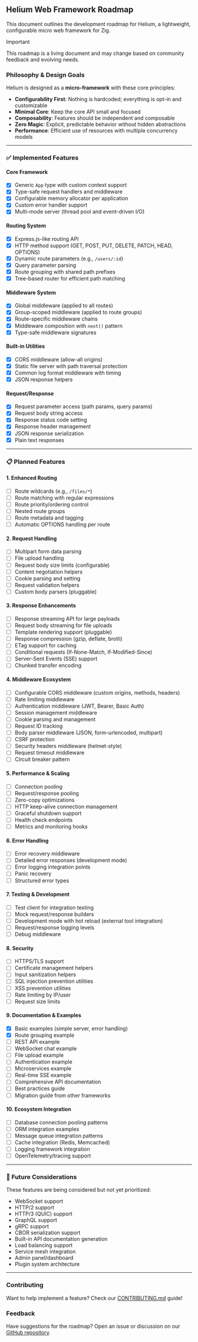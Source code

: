 ## Helium Web Framework Roadmap

This document outlines the development roadmap for Helium, a lightweight, configurable micro web framework for Zig.

> [!IMPORTANT]
> This roadmap is a living document and may change based on community feedback and evolving needs.

### Philosophy & Design Goals

Helium is designed as a **micro-framework** with these core principles:
- **Configurability First**: Nothing is hardcoded; everything is opt-in and customizable
- **Minimal Core**: Keep the core API small and focused
- **Composability**: Features should be independent and composable
- **Zero Magic**: Explicit, predictable behavior without hidden abstractions
- **Performance**: Efficient use of resources with multiple concurrency models

---

### ✅ Implemented Features

#### Core Framework
- [x] Generic `App` type with custom context support
- [x] Type-safe request handlers and middleware
- [x] Configurable memory allocator per application
- [x] Custom error handler support
- [x] Multi-mode server (thread pool and event-driven I/O)

#### Routing System
- [x] Express.js-like routing API
- [x] HTTP method support (GET, POST, PUT, DELETE, PATCH, HEAD, OPTIONS)
- [x] Dynamic route parameters (e.g., `/users/:id`)
- [x] Query parameter parsing
- [x] Route grouping with shared path prefixes
- [x] Tree-based router for efficient path matching

#### Middleware System
- [x] Global middleware (applied to all routes)
- [x] Group-scoped middleware (applied to route groups)
- [x] Route-specific middleware chains
- [x] Middleware composition with `next()` pattern
- [x] Type-safe middleware signatures

#### Built-in Utilities
- [x] CORS middleware (allow-all origins)
- [x] Static file server with path traversal protection
- [x] Common log format middleware with timing
- [x] JSON response helpers

#### Request/Response
- [x] Request parameter access (path params, query params)
- [x] Request body string access
- [x] Response status code setting
- [x] Response header management
- [x] JSON response serialization
- [x] Plain text responses

---

### 📋 Planned Features

#### 1. Enhanced Routing
- [ ] Route wildcards (e.g., `/files/*`)
- [ ] Route matching with regular expressions
- [ ] Route priority/ordering control
- [ ] Nested route groups
- [ ] Route metadata and tagging
- [ ] Automatic OPTIONS handling per route

#### 2. Request Handling
- [ ] Multipart form data parsing
- [ ] File upload handling
- [ ] Request body size limits (configurable)
- [ ] Content negotiation helpers
- [ ] Cookie parsing and setting
- [ ] Request validation helpers
- [ ] Custom body parsers (pluggable)

#### 3. Response Enhancements
- [ ] Response streaming API for large payloads
- [ ] Request body streaming for file uploads
- [ ] Template rendering support (pluggable)
- [ ] Response compression (gzip, deflate, brotli)
- [ ] ETag support for caching
- [ ] Conditional requests (If-None-Match, If-Modified-Since)
- [ ] Server-Sent Events (SSE) support
- [ ] Chunked transfer encoding

#### 4. Middleware Ecosystem
- [ ] Configurable CORS middleware (custom origins, methods, headers)
- [ ] Rate limiting middleware
- [ ] Authentication middleware (JWT, Bearer, Basic Auth)
- [ ] Session management middleware
- [ ] Cookie parsing and management
- [ ] Request ID tracking
- [ ] Body parser middleware (JSON, form-urlencoded, multipart)
- [ ] CSRF protection
- [ ] Security headers middleware (helmet-style)
- [ ] Request timeout middleware
- [ ] Circuit breaker pattern

#### 5. Performance & Scaling
- [ ] Connection pooling
- [ ] Request/response pooling
- [ ] Zero-copy optimizations
- [ ] HTTP keep-alive connection management
- [ ] Graceful shutdown support
- [ ] Health check endpoints
- [ ] Metrics and monitoring hooks

#### 6. Error Handling
- [ ] Error recovery middleware
- [ ] Detailed error responses (development mode)
- [ ] Error logging integration points
- [ ] Panic recovery
- [ ] Structured error types

#### 7. Testing & Development
- [ ] Test client for integration testing
- [ ] Mock request/response builders
- [ ] Development mode with hot reload (external tool integration)
- [ ] Request/response logging levels
- [ ] Debug middleware

#### 8. Security
- [ ] HTTPS/TLS support
- [ ] Certificate management helpers
- [ ] Input sanitization helpers
- [ ] SQL injection prevention utilities
- [ ] XSS prevention utilities
- [ ] Rate limiting by IP/user
- [ ] Request size limits

#### 9. Documentation & Examples
- [x] Basic examples (simple server, error handling)
- [x] Route grouping example
- [ ] REST API example
- [ ] WebSocket chat example
- [ ] File upload example
- [ ] Authentication example
- [ ] Microservices example
- [ ] Real-time SSE example
- [ ] Comprehensive API documentation
- [ ] Best practices guide
- [ ] Migration guide from other frameworks

#### 10. Ecosystem Integration
- [ ] Database connection pooling patterns
- [ ] ORM integration examples
- [ ] Message queue integration patterns
- [ ] Cache integration (Redis, Memcached)
- [ ] Logging framework integration
- [ ] OpenTelemetry/tracing support

---

### 🎯 Future Considerations

These features are being considered but not yet prioritized:

- WebSocket support
- HTTP/2 support
- HTTP/3 (QUIC) support
- GraphQL support
- gRPC support
- CBOR serialization support
- Built-in API documentation generation
- Load balancing support
- Service mesh integration
- Admin panel/dashboard
- Plugin system architecture

---

### Contributing

Want to help implement a feature? Check our [CONTRIBUTING.md](CONTRIBUTING.md) guide!

### Feedback

Have suggestions for the roadmap? Open an issue or discussion on our [GitHub repository](https://github.com/CogitatorTech/helium).
